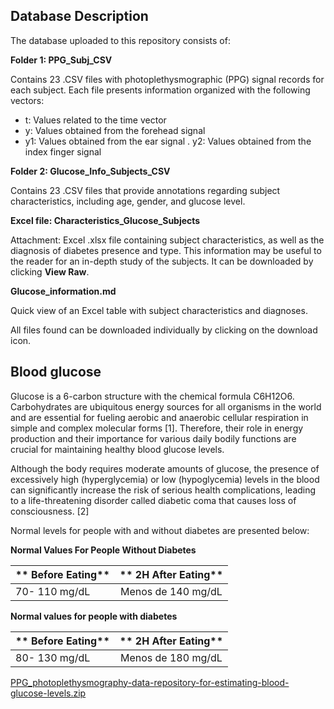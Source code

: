 ## Database Description
The database uploaded to this repository consists of:

**Folder 1: PPG_Subj_CSV**

Contains 23 .CSV files with photoplethysmographic (PPG) signal records for each subject. Each file presents information organized with the following vectors:

- t: Values ​​related to the time vector
- y: Values ​​obtained from the forehead signal
- y1: Values ​​obtained from the ear signal
. y2: Values ​​obtained from the index finger signal

**Folder 2: Glucose_Info_Subjects_CSV**

Contains 23 .CSV files that provide annotations regarding subject characteristics, including age, gender, and glucose level.

**Excel file: Characteristics_Glucose_Subjects**

Attachment: Excel .xlsx file containing subject characteristics, as well as the diagnosis of diabetes presence and type. This information may be useful to the reader for an in-depth study of the subjects. It can be downloaded by clicking **View Raw**.

**Glucose_information.md**

Quick view of an Excel table with subject characteristics and diagnoses.

All files found can be downloaded individually by clicking on the download icon.







## Blood glucose
Glucose is a 6-carbon structure with the chemical formula C6H12O6. Carbohydrates are ubiquitous energy sources for all organisms in the world and are essential for fueling aerobic and anaerobic cellular respiration in simple and complex molecular forms [1]. Therefore, their role in energy production and their importance for various daily bodily functions are crucial for maintaining healthy blood glucose levels.

Although the body requires moderate amounts of glucose, the presence of excessively high (hyperglycemia) or low (hypoglycemia) levels in the blood can significantly increase the risk of serious health complications, leading to a life-threatening disorder called diabetic coma that causes loss of consciousness. [2]

Normal levels for people with and without diabetes are presented below:

**Normal Values ​​For People Without Diabetes**



| ** Before Eating** | ** 2H After Eating**  | 
|-------------|:--------:|
| 70- 110 mg/dL  | Menos de 140 mg/dL        | 

**Normal values ​​for people with diabetes**

| ** Before Eating** | ** 2H After Eating**  | 
|-------------|:--------:|
| 80- 130 mg/dL  | Menos de 180 mg/dL        | 




[PPG_photoplethysmography-data-repository-for-estimating-blood-glucose-levels.zip](https://github.com/user-attachments/files/19514793/PPG_photoplethysmography-data-repository-for-estimating-blood-glucose-levels.zip)



























